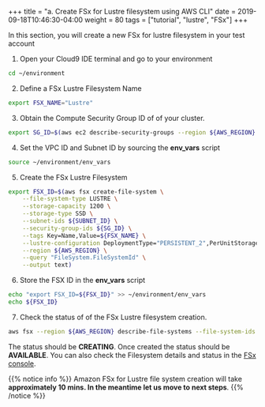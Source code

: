 +++
title = "a. Create FSx for Lustre filesystem using AWS CLI"
date = 2019-09-18T10:46:30-04:00
weight = 80
tags = ["tutorial", "lustre", "FSx"]
+++

In this section, you will create a new FSx for lustre filesystem in your test account


1. Open your Cloud9 IDE terminal and go to your environment

```bash
cd ~/environment
```

2. Define a FSx Lustre Filesystem Name

```bash
export FSX_NAME="Lustre"
```

3. Obtain the Compute Security Group ID of of your cluster. 
```bash
export SG_ID=$(aws ec2 describe-security-groups --region ${AWS_REGION} --query "SecurityGroups[*].[GroupId]" --filters Name=group-name,Values=hpc-cluster-lab-Compute* --output text)
```

4. Set the VPC ID and Subnet ID by sourcing the **env_vars** script
```bash
source ~/environment/env_vars
```

5. Create the FSx Lustre Filesystem
```bash
export FSX_ID=$(aws fsx create-file-system \
    --file-system-type LUSTRE \
    --storage-capacity 1200 \
    --storage-type SSD \
    --subnet-ids ${SUBNET_ID} \
    --security-group-ids ${SG_ID} \
    --tags Key=Name,Value=${FSX_NAME} \
    --lustre-configuration DeploymentType="PERSISTENT_2",PerUnitStorageThroughput=125 \
    --region ${AWS_REGION} \
    --query "FileSystem.FileSystemId" \
    --output text)
```

6. Store the FSX ID in the **env_vars** script
```bash
echo "export FSX_ID=${FSX_ID}" >> ~/environment/env_vars
echo ${FSX_ID}
```

7. Check the status of of the FSx Lustre filesystem creation.

```bash
aws fsx --region ${AWS_REGION} describe-file-systems --file-system-ids ${FSX_ID} --query "FileSystems[0].Lifecycle" --output text
``` 

The status should be **CREATING**. Once created the status should be **AVAILABLE**. You can also check the Filesystem details and status in the [FSx console](https://console.aws.amazon.com/fsx/home).

{{% notice info %}}
Amazon FSx for Lustre file system creation will take **approximately 10 mins. In the meantime let us move to next steps**. 
{{% /notice %}}

